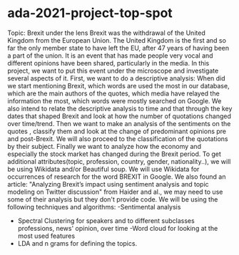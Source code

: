 # ada-2021-project-top-spot
Topic: Brexit under the lens
Brexit was the withdrawal of the United Kingdom from the European Union. The United Kingdom is the first and so far the only member state to have left the EU, after 47 years of having been a part of the union. It is an event that has made people very vocal and different opinions have been shared, particularly in the media. In this project, we want to put this event under the microscope and investigate several aspects of it. First, we want to do a descriptive analysis: When did we start mentioning Brexit, which words are used the most in our database, which are the main authors of the quotes, which media have relayed the information the most, which words were mostly searched on Google. We also intend to relate the descriptive analysis to time and that through the key dates that shaped Brexit  and look at  how the number of quotations changed over time/trend. Then we want to make an analysis of the sentiments on the quotes , classify them and look at the change of predominant opinions pre and post-Brexit. We will also proceed to the classification of the quotations by their subject. Finally we want to analyze how the economy and especially the stock market has changed during the Brexit period. To get additional attributes(topic, profession, country, gender, nationality..), we will be using Wikidata and/or Beautiful soup. We will use Wikidata for occurrences of research for the word BREXIT in Google. We also found an article: "Analyzing Brexit’s impact using sentiment analysis and topic modeling on Twitter discussion" from Haider and al., we may need to use some of their analysis but they don't provide code.  We will be using the following techniques and algorithms: 
-Sentimental analysis
- Spectral Clustering for speakers and to different subclasses professions, news' opinion, over time
-Word cloud for looking at the most used features
- LDA and n grams for defining the topics.
